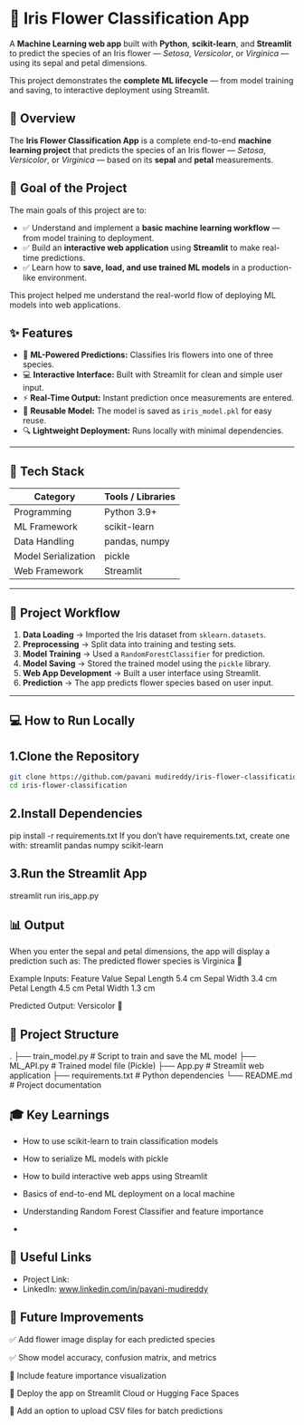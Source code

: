 # 🌸 Iris Flower Classification App

A **Machine Learning web app** built with **Python**, **scikit-learn**, and **Streamlit** to predict the species of an Iris flower — *Setosa*, *Versicolor*, or *Virginica* — using its sepal and petal dimensions.

This project demonstrates the **complete ML lifecycle** — from model training and saving, to interactive deployment using Streamlit.



## 🧭 Overview

The **Iris Flower Classification App** is a complete end-to-end **machine learning project** that predicts the species of an Iris flower — *Setosa*, *Versicolor*, or *Virginica* — based on its **sepal** and **petal** measurements.


## 🎯 Goal of the Project

The main goals of this project are to:

- ✅ Understand and implement a **basic machine learning workflow** — from model training to deployment.  
- ✅ Build an **interactive web application** using **Streamlit** to make real-time predictions.  
- ✅ Learn how to **save, load, and use trained ML models** in a production-like environment.  

This project helped me understand the real-world flow of deploying ML models into web applications.


## ✨ Features

- 🧠 **ML-Powered Predictions:** Classifies Iris flowers into one of three species.  
- 💻 **Interactive Interface:** Built with Streamlit for clean and simple user input.  
- ⚡ **Real-Time Output:** Instant prediction once measurements are entered.  
- 💾 **Reusable Model:** The model is saved as `iris_model.pkl` for easy reuse.  
- 🔍 **Lightweight Deployment:** Runs locally with minimal dependencies.  

---

## 🧰 Tech Stack

| Category | Tools / Libraries |
|-----------|-------------------|
| Programming | Python 3.9+ |
| ML Framework | scikit-learn |
| Data Handling | pandas, numpy |
| Model Serialization | pickle |
| Web Framework | Streamlit |

---

## 🔄 Project Workflow

1. **Data Loading** → Imported the Iris dataset from `sklearn.datasets`.  
2. **Preprocessing** → Split data into training and testing sets.  
3. **Model Training** → Used a `RandomForestClassifier` for prediction.  
4. **Model Saving** → Stored the trained model using the `pickle` library.  
5. **Web App Development** → Built a user interface using Streamlit.  
6. **Prediction** → The app predicts flower species based on user input.

---

## 💻 How to Run Locally

## 1.Clone the Repository
```bash
git clone https://github.com/pavani mudireddy/iris-flower-classification.git
cd iris-flower-classification
```
## 2.Install Dependencies
pip install -r requirements.txt
If you don’t have requirements.txt, create one with:
streamlit
pandas
numpy
scikit-learn
## 3.Run the Streamlit App
streamlit run iris_app.py

## 📊 Output

When you enter the sepal and petal dimensions, the app will display a prediction such as:
The predicted flower species is Virginica 🌼

Example Inputs:
Feature	Value
Sepal Length	5.4 cm
Sepal Width	3.4 cm
Petal Length	4.5 cm
Petal Width	1.3 cm

Predicted Output: Versicolor 🌸

## 🧩 Project Structure
.
├── train_model.py         # Script to train and save the ML model
├── ML_API.py              # Trained model file (Pickle)
├── App.py                 # Streamlit web application
├── requirements.txt       # Python dependencies
└── README.md              # Project documentation

## 🎓 Key Learnings

- How to use scikit-learn to train classification models

- How to serialize ML models with pickle

- How to build interactive web apps using Streamlit

- Basics of end-to-end ML deployment on a local machine

- Understanding Random Forest Classifier and feature importance
- 
## 🔗 Useful Links

- Project Link:
- LinkedIn:
  www.linkedin.com/in/pavani-mudireddy

## 🚀 Future Improvements

✅ Add flower image display for each predicted species

✅ Show model accuracy, confusion matrix, and metrics

🔲 Include feature importance visualization

🔲 Deploy the app on Streamlit Cloud or Hugging Face Spaces

🔲 Add an option to upload CSV files for batch predictions

  
